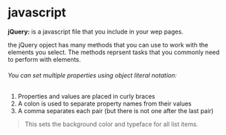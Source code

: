 # javascript

**jQuery:** is a javascript file that you include in your wep pages.

the jQuery opject has many methods that you can use to work with the elements you select. The methods reprsent tasks that you commonly need to perform with elements.

###### You can set multiple properties using object literal notation:
1. Properties and values are placed in curly braces
2. A colon is used to separate property names from their values
3. A comma separates each pair (but there is not one after the last pair)
>This sets the background color and typeface for all list items.

